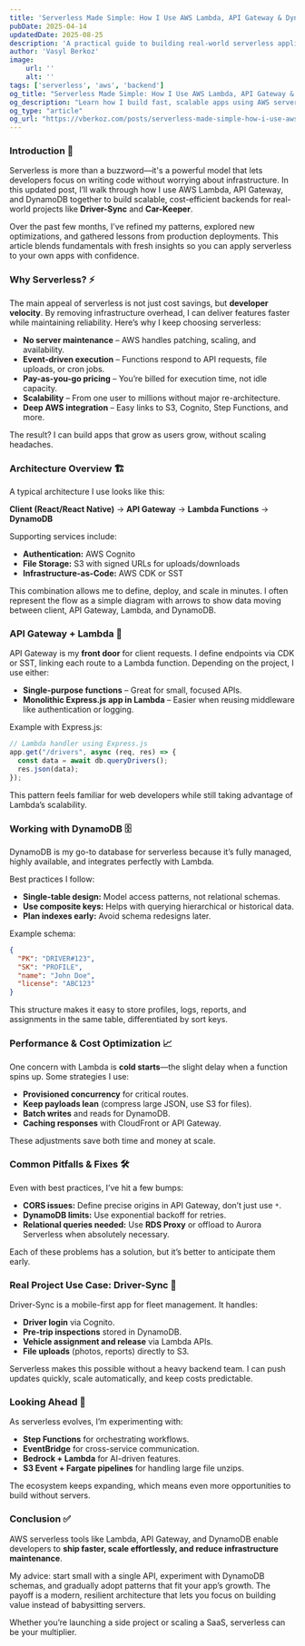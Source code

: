 ```yaml
---
title: 'Serverless Made Simple: How I Use AWS Lambda, API Gateway & DynamoDB'
pubDate: 2025-04-14
updatedDate: 2025-08-25
description: 'A practical guide to building real-world serverless applications using AWS Lambda, API Gateway, and DynamoDB. Includes architecture examples, code snippets, and project insights.'
author: 'Vasyl Berkoz'
image:
    url: ''
    alt: ''
tags: ['serverless', 'aws', 'backend']
og_title: "Serverless Made Simple: How I Use AWS Lambda, API Gateway & DynamoDB"
og_description: "Learn how I build fast, scalable apps using AWS serverless architecture. Real use cases and code examples included."
og_type: "article"
og_url: "https://vberkoz.com/posts/serverless-made-simple-how-i-use-aws-lambda-api-gateway-dynamo-db"
---
```


### **Introduction** 🚀

Serverless is more than a buzzword—it's a powerful model that lets developers focus on writing code without worrying about infrastructure. In this updated post, I’ll walk through how I use AWS Lambda, API Gateway, and DynamoDB together to build scalable, cost-efficient backends for real-world projects like **Driver-Sync** and **Car-Keeper**.  

Over the past few months, I’ve refined my patterns, explored new optimizations, and gathered lessons from production deployments. This article blends fundamentals with fresh insights so you can apply serverless to your own apps with confidence.

### **Why Serverless?** ⚡

The main appeal of serverless is not just cost savings, but **developer velocity**. By removing infrastructure overhead, I can deliver features faster while maintaining reliability. Here’s why I keep choosing serverless:

- **No server maintenance** – AWS handles patching, scaling, and availability.  
- **Event-driven execution** – Functions respond to API requests, file uploads, or cron jobs.  
- **Pay-as-you-go pricing** – You’re billed for execution time, not idle capacity.  
- **Scalability** – From one user to millions without major re-architecture.  
- **Deep AWS integration** – Easy links to S3, Cognito, Step Functions, and more.  

The result? I can build apps that grow as users grow, without scaling headaches.

### **Architecture Overview** 🏗️

A typical architecture I use looks like this:

**Client (React/React Native)** → **API Gateway** → **Lambda Functions** → **DynamoDB**  

Supporting services include:

- **Authentication:** AWS Cognito  
- **File Storage:** S3 with signed URLs for uploads/downloads  
- **Infrastructure-as-Code:** AWS CDK or SST  

This combination allows me to define, deploy, and scale in minutes. I often represent the flow as a simple diagram with arrows to show data moving between client, API Gateway, Lambda, and DynamoDB.

### **API Gateway + Lambda** 🔌

API Gateway is my **front door** for client requests. I define endpoints via CDK or SST, linking each route to a Lambda function. Depending on the project, I use either:

- **Single-purpose functions** – Great for small, focused APIs.  
- **Monolithic Express.js app in Lambda** – Easier when reusing middleware like authentication or logging.  

Example with Express.js:

```ts
// Lambda handler using Express.js
app.get("/drivers", async (req, res) => {
  const data = await db.queryDrivers();
  res.json(data);
});
```

This pattern feels familiar for web developers while still taking advantage of Lambda’s scalability.

### **Working with DynamoDB** 🗄️

DynamoDB is my go-to database for serverless because it’s fully managed, highly available, and integrates perfectly with Lambda.

Best practices I follow:

* **Single-table design:** Model access patterns, not relational schemas.
* **Use composite keys:** Helps with querying hierarchical or historical data.
* **Plan indexes early:** Avoid schema redesigns later.

Example schema:

```json
{
  "PK": "DRIVER#123",
  "SK": "PROFILE",
  "name": "John Doe",
  "license": "ABC123"
}
```

This structure makes it easy to store profiles, logs, reports, and assignments in the same table, differentiated by sort keys.

### **Performance & Cost Optimization** 📈

One concern with Lambda is **cold starts**—the slight delay when a function spins up. Some strategies I use:

* **Provisioned concurrency** for critical routes.
* **Keep payloads lean** (compress large JSON, use S3 for files).
* **Batch writes** and reads for DynamoDB.
* **Caching responses** with CloudFront or API Gateway.

These adjustments save both time and money at scale.

### **Common Pitfalls & Fixes** 🛠️

Even with best practices, I’ve hit a few bumps:

* **CORS issues:** Define precise origins in API Gateway, don’t just use `*`.
* **DynamoDB limits:** Use exponential backoff for retries.
* **Relational queries needed:** Use **RDS Proxy** or offload to Aurora Serverless when absolutely necessary.

Each of these problems has a solution, but it’s better to anticipate them early.

### **Real Project Use Case: Driver-Sync** 📱

Driver-Sync is a mobile-first app for fleet management. It handles:

* **Driver login** via Cognito.
* **Pre-trip inspections** stored in DynamoDB.
* **Vehicle assignment and release** via Lambda APIs.
* **File uploads** (photos, reports) directly to S3.

Serverless makes this possible without a heavy backend team. I can push updates quickly, scale automatically, and keep costs predictable.

### **Looking Ahead** 🔮

As serverless evolves, I’m experimenting with:

* **Step Functions** for orchestrating workflows.
* **EventBridge** for cross-service communication.
* **Bedrock + Lambda** for AI-driven features.
* **S3 Event + Fargate pipelines** for handling large file unzips.

The ecosystem keeps expanding, which means even more opportunities to build without servers.

### **Conclusion** ✅

AWS serverless tools like Lambda, API Gateway, and DynamoDB enable developers to **ship faster, scale effortlessly, and reduce infrastructure maintenance**.

My advice: start small with a single API, experiment with DynamoDB schemas, and gradually adopt patterns that fit your app’s growth. The payoff is a modern, resilient architecture that lets you focus on building value instead of babysitting servers.

Whether you’re launching a side project or scaling a SaaS, serverless can be your multiplier.